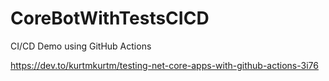 # CoreBotWithTestsCICD
CI/CD Demo using GitHub Actions

https://dev.to/kurtmkurtm/testing-net-core-apps-with-github-actions-3i76
